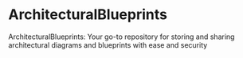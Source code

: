# ArchitecturalBlueprints
ArchitecturalBlueprints: Your go-to repository for storing and sharing architectural diagrams and blueprints with ease and security
